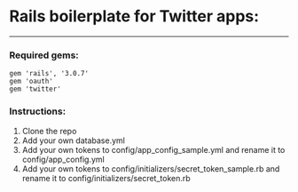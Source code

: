 #  Rails boilerplate for Twitter apps:
***

### Required gems:
    gem 'rails', '3.0.7'
    gem 'oauth'
    gem 'twitter'

### Instructions:
<ol>
  <li>Clone the repo</li>
  <li>Add your own database.yml</li>
  <li>Add your own tokens to config/app_config_sample.yml and rename it to config/app_config.yml</li>
  <li>Add your own tokens to config/initializers/secret_token_sample.rb and rename it to config/initializers/secret_token.rb</li>
</ol>
